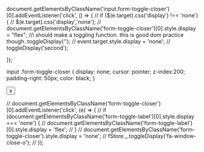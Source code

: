 document.getElementsByClassName('input.form-toggle-closer')[0].addEventListener('click', () => {
    // if ($(e.target).css('display') !== 'none') {
    //   $(e.target).css('display','none');
    //   document.getElementsByClassName('form-toggle-closer')[0].style.display = "flex";
      //i should make a toggling function. this is good dom practice though.
      toggleDisplay('');
      // event.target.style.display = 'none';
      // toggleDisplay('second');
      
  });

  input .form-toggle-closer {
    display: none;
    cursor: pointer;
    z-index:200;
    padding-right: 50px;
    color: black;
}

<div>
<label id=#first class="form-toggle-closer">
    <input type="button" value="x" class="form-toggle-closer">
    <!-- <span class="fa fa-window-close"></span> -->
  </label>
</div>


 // document.getElementsByClassName('form-toggle-closer')[0].addEventListener('click', (e) => {
        // if (document.getElementsByClassName('form-toggle-label')[0].style.display === 'none') {
        //   document.getElementsByClassName('form-toggle-label')[0].style.display = 'flex';
        // }
        // document.getElementsByClassName('form-toggle-closer').style.display = 'none';
        // fStore._.toggleDisplay('fa-window-close-o');
      // });
